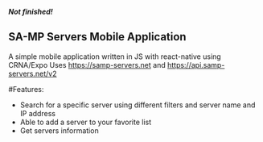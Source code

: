 ***Not finished!***

## SA-MP Servers Mobile Application
A simple mobile application written in JS with react-native using CRNA/Expo
Uses https://samp-servers.net and https://api.samp-servers.net/v2 

#Features: 
- Search for a specific server using different filters and server name and IP address
- Able to add a server to your favorite list
- Get servers information